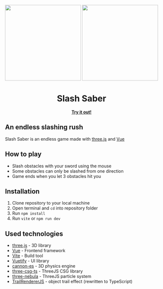 
<p align="center">
<img src="./public/logo.svg#gh-light-mode-only" width="250" />
<img src="./public/logo_white.svg#gh-dark-mode-only" width="250" />
</p>

<h1 align="center">Slash Saber</h1>

</p>

<p align="center">
    <a href="https://slashsaber.com">
        <b>Try it out!</b>
    </a>
</p>

## An endless slashing rush
<p>Slash Saber is an endless game made with <a href="https://github.com/mrdoob/three.js" target="_blank">three.js</a> and <a href="https://github.com/vuejs/core" target="_blank">Vue</a></p>

## How to play
- Slash obstacles with your sword using the mouse
- Some obstacles can only be slashed from one direction
- Game ends when you let 3 obstacles hit you

## Installation
1. Clone repository to your local machine
2. Open terminal and `cd` into repository folder
3. Run `npm install`
4. Run `vite` or `npm run dev`

## Used technologies
- <a href="https://github.com/mrdoob/three.js" target="_blank">three.js</a> - 3D library
- <a href="https://github.com/vuejs/core" target="_blank">Vue</a> - Frontend framework
- <a href="https://github.com/vitejs/vite" target="_blank">Vite</a> - Build tool
- <a href="https://github.com/vuetifyjs/vuetify" target="_blank">Vuetify</a> - UI library
- <a href="https://github.com/pmndrs/cannon-es" target="_blank">cannon-es</a> - 3D physics engine
- <a href="https://github.com/samalexander/three-csg-ts" target="_blank">three-csg-ts</a> - ThreeJS CSG library
- <a href="https://github.com/creativelifeform/three-nebula" target="_blank">three-nebula</a> - ThreeJS particle system
- <a href="https://github.com/mkkellogg/TrailRendererJS" target="_blank">TrailRendererJS</a> - object trail effect (rewritten to TypeScript)
